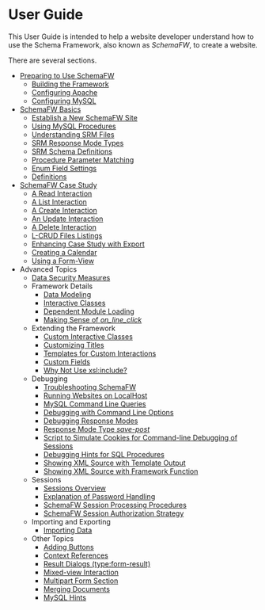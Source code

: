 # User Guide
This User Guide is intended to help a website developer understand how to use
the Schema Framework, also known as _SchemaFW_, to create a website.

There are several sections.

- [Preparing to Use SchemaFW](PreparingToUseSchemaFW.md)
  - [Building the Framework](BuildingTheFramework.md)
  - [Configuring Apache](ConfiguringApache.md)
  - [Configuring MySQL](ConfiguringMySQL.md)
- [SchemaFW Basics](SchemaFWBasics.md)
  - [Establish a New SchemaFW Site](CreateNewSite.md)
  - [Using MySQL Procedures](UsingMySQLProcedures.md)
  - [Understanding SRM Files](SRMFiles.md)
  - [SRM Response Mode Types](SRMResponseModeTypes.md)
  - [SRM Schema Definitions](SRMSchemaDefinitions.md)
  - [Procedure Parameter Matching](ParameterMatching.md)
  - [Enum Field Settings](SchemaEnumField.md)
  - [Definitions](Definitions.md)
- [SchemaFW Case Study](SchemaFWCaseStudy.md)   
  - [A Read Interaction](CSReadInteraction.md)
  - [A List Interaction](CSListInteraction.md)
  - [A Create Interaction](CSCreateInteraction.md)
  - [An Update Interaction](CSUpdateInteraction.md)
  - [A Delete Interaction](CSDeleteInteraction.md)
  - [L-CRUD Files Listings](LCRUDInteractions.md)
  - [Enhancing Case Study with Export](ExportingData.md)
  - [Creating a Calendar](CalendarCaseStudy.md)
  - [Using a Form-View](FormViewCaseStudy.md)
- Advanced Topics
  - [Data Security Measures](DataSecurity.md)
  - Framework Details
    - [Data Modeling](DataModeling.md)
    - [Interactive Classes](IClasses.md)
    - [Dependent Module Loading](DependentModuleLoad.md)
    - [Making Sense of *on_line_click*](OnLineClick.md)
  - Extending the Framework
    - [Custom Interactive Classes](CustomIClasses.md)
    - [Customizing Titles](CustomizingTitles.md)
    - [Templates for Custom Interactions](CustomTemplates.md)
    - [Custom Fields](CustomFields.md)
    - [Why Not Use xsl:include?](WhyNotInclude.md)
  - Debugging
    - [Troubleshooting SchemaFW](Troubleshooting.md)
    - [Running Websites on LocalHost](RunningOnLocalhost.md)
    - [MySQL Command Line Queries](MySQLCLQueries.md)
    - [Debugging with Command Line Options](SchemaFCGIOptions.md)
    - [Debugging Response Modes](DebuggingResponseModes.md)
    - [Response Mode Type _save-post_](SavePostResponseMode.md)
    - [Script to Simulate Cookies for Command-line Debugging of Sessions](CookieSettingScript.md)
    - [Debugging Hints for SQL Procedures](DebuggingSQLHints.md)
    - [Showing XML Source with Template Output](XMLOutputTemplates.md)
    - [Showing XML Source with Framework Function](XMLOutputFunction.md)
  - Sessions
    - [Sessions Overview](SessionOverview.md)
    - [Explanation of Password Handling](PasswordHandling.md)
    - [SchemaFW Session Processing Procedures](SchemaFWSessionProcs.md)
    - [SchemaFW Session Authorization Strategy](SchemaFWAuthorizations.md)
  - Importing and Exporting
    - [Importing Data](ImportingData.md)
  - Other Topics
    - [Adding Buttons](AddingButtons.md)
    - [Context References](ContextReferences.md)
    - [Result Dialogs (type:form-result)](ResultDialogs.md)
    - [Mixed-view Interaction](MixedView.md)
    - [Multipart Form Section](FormSection.md)
    - [Merging Documents](MergingDocuments.md)
    - [MySQL Hints](MySQLHints.md)
